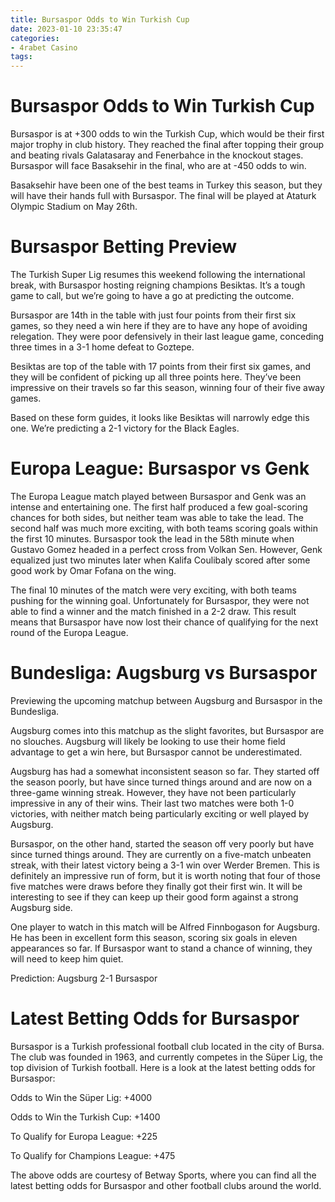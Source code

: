 ```yaml
---
title: Bursaspor Odds to Win Turkish Cup
date: 2023-01-10 23:35:47
categories:
- 4rabet Casino
tags:
---
```



#  Bursaspor Odds to Win Turkish Cup

Bursaspor is at +300 odds to win the Turkish Cup, which would be their first major trophy in club history. They reached the final after topping their group and beating rivals Galatasaray and Fenerbahce in the knockout stages. Bursaspor will face Basaksehir in the final, who are at -450 odds to win.

Basaksehir have been one of the best teams in Turkey this season, but they will have their hands full with Bursaspor. The final will be played at Ataturk Olympic Stadium on May 26th.

#  Bursaspor Betting Preview

The Turkish Super Lig resumes this weekend following the international break, with Bursaspor hosting reigning champions Besiktas. It’s a tough game to call, but we’re going to have a go at predicting the outcome.

Bursaspor are 14th in the table with just four points from their first six games, so they need a win here if they are to have any hope of avoiding relegation. They were poor defensively in their last league game, conceding three times in a 3-1 home defeat to Goztepe.

Besiktas are top of the table with 17 points from their first six games, and they will be confident of picking up all three points here. They’ve been impressive on their travels so far this season, winning four of their five away games.

Based on these form guides, it looks like Besiktas will narrowly edge this one. We’re predicting a 2-1 victory for the Black Eagles.

#  Europa League: Bursaspor vs Genk

The Europa League match played between Bursaspor and Genk was an intense and entertaining one. The first half produced a few goal-scoring chances for both sides, but neither team was able to take the lead. The second half was much more exciting, with both teams scoring goals within the first 10 minutes. Bursaspor took the lead in the 58th minute when Gustavo Gomez headed in a perfect cross from Volkan Sen. However, Genk equalized just two minutes later when Kalifa Coulibaly scored after some good work by Omar Fofana on the wing.

The final 10 minutes of the match were very exciting, with both teams pushing for the winning goal. Unfortunately for Bursaspor, they were not able to find a winner and the match finished in a 2-2 draw. This result means that Bursaspor have now lost their chance of qualifying for the next round of the Europa League.

#  Bundesliga: Augsburg vs Bursaspor

Previewing the upcoming matchup between Augsburg and Bursaspor in the Bundesliga.

Augsburg comes into this matchup as the slight favorites, but Bursaspor are no slouches. Augsburg will likely be looking to use their home field advantage to get a win here, but Bursaspor cannot be underestimated.

Augsburg has had a somewhat inconsistent season so far. They started off the season poorly, but have since turned things around and are now on a three-game winning streak. However, they have not been particularly impressive in any of their wins. Their last two matches were both 1-0 victories, with neither match being particularly exciting or well played by Augsburg.

Bursaspor, on the other hand, started the season off very poorly but have since turned things around. They are currently on a five-match unbeaten streak, with their latest victory being a 3-1 win over Werder Bremen. This is definitely an impressive run of form, but it is worth noting that four of those five matches were draws before they finally got their first win. It will be interesting to see if they can keep up their good form against a strong Augsburg side.

One player to watch in this match will be Alfred Finnbogason for Augsburg. He has been in excellent form this season, scoring six goals in eleven appearances so far. If Bursaspor want to stand a chance of winning, they will need to keep him quiet.

Prediction: Augsburg 2-1 Bursaspor

#  Latest Betting Odds for Bursaspor

Bursaspor is a Turkish professional football club located in the city of Bursa. The club was founded in 1963, and currently competes in the Süper Lig, the top division of Turkish football. Here is a look at the latest betting odds for Bursaspor:

Odds to Win the Süper Lig: +4000

Odds to Win the Turkish Cup: +1400

To Qualify for Europa League: +225

To Qualify for Champions League: +475

The above odds are courtesy of Betway Sports, where you can find all the latest betting odds for Bursaspor and other football clubs around the world.